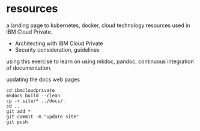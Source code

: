 # resources

a landing page to kubernetes, docker, cloud technology resources used in IBM Cloud Private.

- Architecting with IBM Cloud Private
- Security consideration, guidelines

using this exercise to learn on using mkdoc, pandoc, continuous integration of documentation.


updating the docs web pages

```
cd ibmcloudprivate
mkdocs build --clean
cp -r site/* ../docs/.
cd ..
git add *
git commit -m "update site"
git push

```